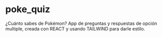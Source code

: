 # poke_quiz
¿Cuánto sabes de Pokémon? App de preguntas y respuestas de opción multiple, creada con REACT y usando TAILWIND para darle estilo.
